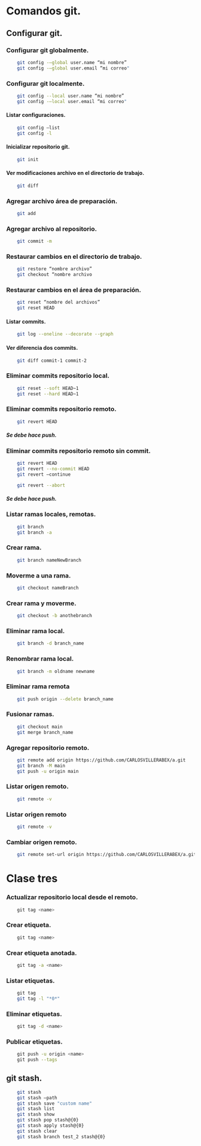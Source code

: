 # Comandos git.
## Configurar git.
### Configurar git globalmente.

```bash
    git config -–global user.name “mi nombre”
    git config -–global user.email “mi correo"
```
### Configurar git localmente.

```bash
    git config --local user.name “mi nombre”
    git config -–local user.email “mi correo"
```
#### Listar configuraciones.
```bash
    git config –list
    git config -l
```
#### Inicializar repositorio git.

```bash
    git init
```
#### Ver modificaciones archivo en el directorio de trabajo.

```bash
    git diff
```
### Agregar archivo área de preparación.

```bash
    git add
```
### Agregar archivo al repositorio.

```bash
    git commit -m
```
### Restaurar cambios en el directorio de trabajo.

```bash
    git restore “nombre archivo”
    git checkout “nombre archivo
```

### Restaurar cambios en el área de preparación.

```bash
    git reset “nombre del archivos”
    git reset HEAD
```

#### Listar commits.
```bash
    git log --oneline --decorate --graph
```
#### Ver diferencia dos commits.
```bash
    git diff commit-1 commit-2
```

### Eliminar commits repositorio local.
```bash
    git reset --soft HEAD~1
    git reset --hard HEAD~1
```
### Eliminar commits repositorio remoto.
```bash
    git revert HEAD
```
##### Se debe hace push.
### Eliminar commits repositorio remoto sin commit.
```bash
    git revert HEAD
    git revert --no-commit HEAD
    git revert –continue
```
```bash
    git revert --abort
```

##### Se debe hace push.

### Listar ramas locales, remotas.
```bash
    git branch
    git branch -a
```
### Crear rama.
```bash
    git branch nameNewBranch
```

### Moverme a una rama.
```bash
    git checkout nameBranch
```
### Crear rama y moverme.
```bash
    git checkout -b anothebranch
```
### Eliminar rama local.
```bash
    git branch -d branch_name
```
### Renombrar rama local.
```bash
    git branch -m oldname newname
```
### Eliminar rama remota
```bash
    git push origin --delete branch_name
```

### Fusionar ramas.
```bash
    git checkout main
    git merge branch_name
```
### Agregar repositorio remoto.
```bash
    git remote add origin https://github.com/CARLOSVILLERABEX/a.git
    git branch -M main
    git push -u origin main
```
### Listar origen remoto.
```bash
    git remote -v
```

### Listar origen remoto
```bash
    git remote -v
```
### Cambiar origen remoto.
```bash
    git remote set-url origin https://github.com/CARLOSVILLERABEX/a.git
```

# Clase tres
### Actualizar repositorio local desde el remoto.
```bash
    git tag <name>
```
### Crear etiqueta.
```bash
    git tag <name>
```
### Crear etiqueta anotada.
```bash
    git tag -a <name>
```
### Listar etiquetas.
```bash
    git tag 
    git tag -l "*0*"
```
### Eliminar etiquetas.
```bash
    git tag -d <name>
```
### Publicar etiquetas. 
```bash
    git push -u origin <name>
    git push --tags
```
## git stash.
```bash
    git stash
    git stash –path
    git stash save "custom name"
    git stash list
    git stash show
    git stash pop stash@{0}
    git stash apply stash@{0}
    git stash clear
    git stash branch test_2 stash@{0}
```
